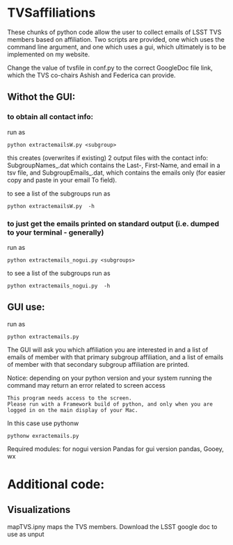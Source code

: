 # TVSaffiliations

These chunks of python code allow the user to collect emails of LSST TVS members based on affiliation. Two scripts are provided, one which uses the command line argument, and one which uses a gui, which ultimately is to be implemented on my website.

Change the value of tvsfile in conf.py to the correct GoogleDoc file link, which the TVS co-chairs Ashish and Federica can provide.

## Withot the GUI: 

### to obtain all contact info:
run as

    python extractemailsW.py <subgroup>

this creates (overwrites if existing) 2 output files with the contact info: SubgroupNames_<subgroup>.dat which contains the Last-, First-Name, and email in a tsv file, and SubgroupEmails_<subgroup>.dat, which contains the emails only (for easier copy and paste in your email To field).

to see a list of the subgroups run as   

    python extractemailsW.py  -h

### to just get the emails printed on standard output (i.e. dumped to your terminal - generally)

run as 

    python extractemails_nogui.py <subgroups>

to see a list of the subgroups run as   

    python extractemails_nogui.py  -h


## GUI use:

run as 

    python extractemails.py
  

The GUI will ask you which affiliation you are interested in and a list of emails of member with that primary subgroup affiliation, and a list of emails of member with that secondary subgroup affiliation are printed.

Notice: depending on your python version and your system running the command may return an error related to screen access


    This program needs access to the screen.
    Please run with a Framework build of python, and only when you are
    logged in on the main display of your Mac.

In this case use pythonw

    pythonw exractemails.py


Required modules: 
for nogui version 
        Pandas
for gui version 
        pandas, Gooey, wx


# Additional code:

## Visualizations

mapTVS.ipny maps the TVS members. Download the LSST google doc to use as unput

